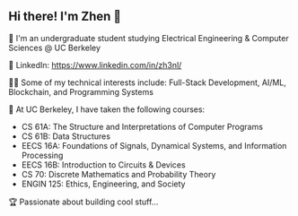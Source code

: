 ## Hi there! I'm Zhen 👋

<!--
**zh3nl/zh3nl** is a ✨ _special_ ✨ repository because its `README.md` (this file) appears on your GitHub profile.

Here are some ideas to get you started:

- 🔭 I’m currently working on ...
- 🌱 I’m currently learning ...
- 👯 I’m looking to collaborate on ...
- 🤔 I’m looking for help with ...
- 💬 Ask me about ...
- 📫 How to reach me: ...
- 😄 Pronouns: ...
- ⚡ Fun fact: ...
-->
🐻 I'm an undergraduate student studying Electrical Engineering & Computer Sciences @ UC Berkeley 

🔗 LinkedIn: https://www.linkedin.com/in/zh3nl/

🧑‍🔬 Some of my technical interests include: Full-Stack Development, AI/ML, Blockchain, and Programming Systems

📓 At UC Berkeley, I have taken the following courses:
* CS 61A: The Structure and Interpretations of Computer Programs
* CS 61B: Data Structures
* EECS 16A: Foundations of Signals, Dynamical Systems, and Information Processing
* EECS 16B: Introduction to Circuits & Devices
* CS 70: Discrete Mathematics and Probability Theory
* ENGIN 125: Ethics, Engineering, and Society

🏆 Passionate about building cool stuff...


